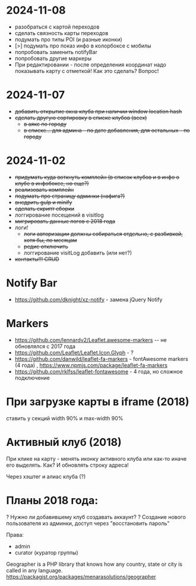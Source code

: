# 2024-11-08

- разобраться с картой переходов
- сделать связность карты переходов
- подумать про типы POI (и разные иконки)
- [>] подумать про показ инфо в колорбоксе с мобилы
- попробовать заменить notifyBar
- попробовать другие маркеры
- При редактировании - после определения координат надо показывать карту с отметкой! Как это сделать? Вопрос!

# 2024-11-07

- ~~добавить открытие окна клуба при наличии window location hash~~
- ~~сделать другую сортировку в списке клубов (всех)~~ 
  - ~~в аякс по городу~~
  - ~~в списке... для админа - по дате добавления, для остальных - по городу~~

# 2024-11-02

- ~~придумать куда воткнуть комплейн (в список клубов и в инфо о клубе в инфобоксе, но еще?)~~
- ~~реализовать комплейн~~
- ~~подумать про страницу админки (нафига?)~~
- ~~внедрить gulp и minify~~
- ~~сделать скрипт сборки~~
- логгирование посещений в visitlog
- ~~мигрировать данные логов с 2018 года~~
- логи! 
  - ~~логи авторизации должны собираться отдельно, с разбивкой, хотя бы, по месяцам~~
  - ~~редис отключить~~ 
  - логгирование visitLog добавить (или нет?)
- ~~контакты!!! CRUD~~

# Notify Bar

- https://github.com/dknight/xz-notify - замена jQuery Notify

# Markers

- https://github.com/lennardv2/Leaflet.awesome-markers -- не обновлялся с 2017 года
- https://github.com/Leaflet/Leaflet.Icon.Glyph - ?
- https://github.com/danwild/leaflet-fa-markers - fontAwesome markers (4 года) , https://www.npmjs.com/package/leaflet-fa-markers
- https://github.com/rklfss/leaflet-fontawesome - 4 года, но сложное подключение

# При загрузке карты в iframe (2018)

ставить у секций width 90% и max-width 90%

# Активный клуб  (2018)

При клике на карту - менять иконку активного клуба или как-то иначе его выделять. Как?
И обновлять строку адреса!

Через хэштег и алиас клуба (?)

# Планы 2018 года:

? Нужно ли добавившему клуб создавать аккаунт?
? Создание нового пользователя из админки, доступ через "восстановить пароль"

Права:
- admin
- curator (куратор группы)


Geographer is a PHP library that knows how any country, state or city is called in any language.
https://packagist.org/packages/menarasolutions/geographer


